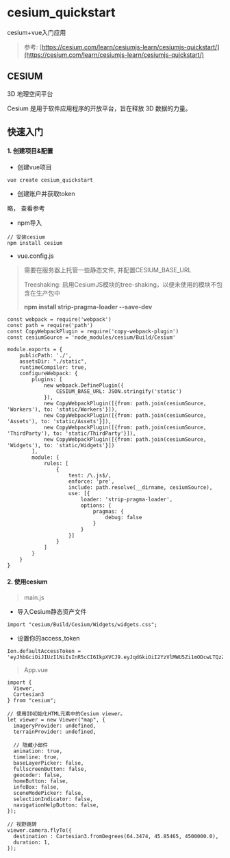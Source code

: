# cesium_quickstart

cesium+vue入门应用

> 参考: [https://cesium.com/learn/cesiumjs-learn/cesiumjs-quickstart/](https://cesium.com/learn/cesiumjs-learn/cesiumjs-quickstart/)

## CESIUM

3D 地理空间平台

Cesium 是用于软件应用程序的开放平台，旨在释放 3D 数据的力量。

## 快速入门

#### 1. 创建项目&配置

- 创建vue项目

```
vue create cesium_quickstart
 ```

- 创建账户并获取token

略， 查看参考

- npm导入

```
// 安装cesium
npm install cesium
```

- vue.config.js

> 需要在服务器上托管一些静态文件, 并配置CESIUM_BASE_URL
>
> Treeshaking: 启用CesiumJS模块的tree-shaking，以便未使用的模块不包含在生产包中
> 
> **npm install strip-pragma-loader --save-dev**

```
const webpack = require('webpack')
const path = require('path')
const CopyWebpackPlugin = require('copy-webpack-plugin')
const cesiumSource = 'node_modules/cesium/Build/Cesium'

module.exports = {
    publicPath: './',
    assetsDir: "./static",
    runtimeCompiler: true,
    configureWebpack: {
        plugins: [
            new webpack.DefinePlugin({
                CESIUM_BASE_URL: JSON.stringify('static')
            }),
            new CopyWebpackPlugin([{from: path.join(cesiumSource, 'Workers'), to: 'static/Workers'}]),
            new CopyWebpackPlugin([{from: path.join(cesiumSource, 'Assets'), to: 'static/Assets'}]),
            new CopyWebpackPlugin([{from: path.join(cesiumSource, 'ThirdParty'), to: 'static/ThirdParty'}]),
            new CopyWebpackPlugin([{from: path.join(cesiumSource, 'Widgets'), to: 'static/Widgets'}])
        ],
        module: {
            rules: [
                {
                    test: /\.js$/,
                    enforce: 'pre',
                    include: path.resolve(__dirname, cesiumSource),
                    use: [{
                        loader: 'strip-pragma-loader',
                        options: {
                            pragmas: {
                                debug: false
                            }
                        }
                    }]
                }
            ]
        }
    }
}
```

#### 2. 使用cesium

> main.js

- 导入Cesium静态资产文件

```
import "cesium/Build/Cesium/Widgets/widgets.css";
```

- 设置你的access_token

```
Ion.defaultAccessToken = 'eyJhbGciOiJIUzI1NiIsInR5cCI6IkpXVCJ9.eyJqdGkiOiI2YzVlMWU5Zi1mODcwLTQzZDEtYTYwOS1hM2IyOTZkOWJkNDkiLCJpZCI6NTgxMjQsImlhdCI6MTYyMjg3OTkyM30.O7_u_MGY66QR8oJOmr1xgKHN_sd3cD2zL195HV7fRu8';
```

> App.vue

```
import {
  Viewer,
  Cartesian3
} from "cesium";

// 使用ID初始化HTML元素中的Cesium viewer。
let viewer = new Viewer("map", {
  imageryProvider: undefined,
  terrainProvider: undefined,

  // 隐藏小部件
  animation: true,
  timeline: true,
  baseLayerPicker: false,
  fullscreenButton: false,
  geocoder: false,
  homeButton: false,
  infoBox: false,
  sceneModePicker: false,
  selectionIndicator: false,
  navigationHelpButton: false,
});

// 视野跳转
viewer.camera.flyTo({
  destination : Cartesian3.fromDegrees(64.3474, 45.85465, 4500000.0),
  duration: 1,
});
```
